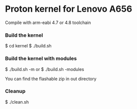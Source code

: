 Proton kernel for Lenovo A656
===============================

Compile with arm-eabi 4.7 or 4.8 toolchain

### Build the kernel
$ cd kernel
$ ./build.sh

### Build the kernel with modules
$ ./build.sh -m
or
$ ./build.sh -modules

You can find the flashable zip in out directory

### Cleanup
$ ./clean.sh
